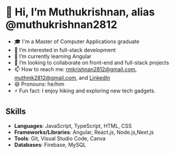 # 👋 Hi, I’m Muthukrishnan, alias @muthukrishnan2812

- 🎓 I'm a Master of Computer Applications graduate
- 👀 I’m interested in full-stack development
- 🌱 I’m currently learning Angular
- 💞️ I’m looking to collaborate on front-end and full-stack projects
- 📫 How to reach me: [rmkrishnan2812@gmail.com](mailto:rmkrishnan2812@gmail.com), [muthmk2812@gmail.com](mailto:muthmk2812@gmail.com), and [LinkedIn](https://www.linkedin.com/public-profile/settings?trk=d_flagship3_profile_self_view_public_profile)
- 😄 Pronouns: he/him
- ⚡ Fun fact: I enjoy hiking and exploring new tech gadgets.

## Skills
- **Languages**: JavaScript, TypeScript, HTML, CSS
- **Frameworks/Libraries**: Angular, React.js, Node.js,Next.js
- **Tools**: Git, Visual Studio Code, Canva
- **Databases**: Firebase, MySQL


<!---
muthukrishnan2812/muthukrishnan2812 is a ✨ special ✨ repository because its `README.md` (this file) appears on your GitHub profile.
You can click the Preview link to take a look at your changes.
--->

